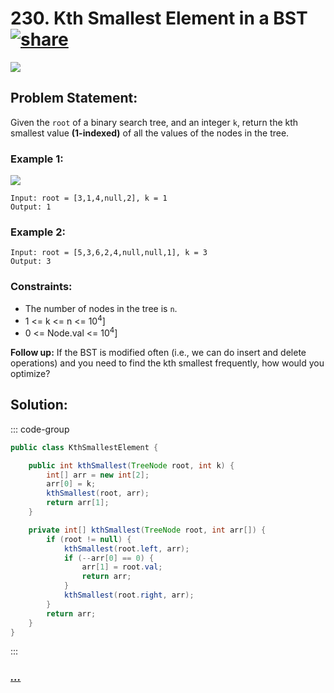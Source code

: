 # 230. Kth Smallest Element in a BST [![share]](https://leetcode.com/problems/kth-smallest-element-in-a-bst/)

![][medium]

## Problem Statement:

Given the `root` of a binary search tree, and an integer `k`, return the kth smallest value **(1-indexed)** of all the values of the nodes in the tree.

### Example 1:

![](https://assets.leetcode.com/uploads/2021/01/28/kthtree2.jpg)

```
Input: root = [3,1,4,null,2], k = 1
Output: 1
```

### Example 2:

```
Input: root = [5,3,6,2,4,null,null,1], k = 3
Output: 3
```

### Constraints:

- The number of nodes in the tree is `n`.
- 1 <= k <= n <= 10<sup>4</sup>]
- 0 <= Node.val <= 10<sup>4</sup>]

**Follow up:** If the BST is modified often (i.e., we can do insert and delete operations) and you need to find the kth smallest frequently, how would you optimize?

## Solution:

::: code-group

```java
public class KthSmallestElement {

    public int kthSmallest(TreeNode root, int k) {
        int[] arr = new int[2];
        arr[0] = k;
        kthSmallest(root, arr);
        return arr[1];
    }

    private int[] kthSmallest(TreeNode root, int arr[]) {
        if (root != null) {
            kthSmallest(root.left, arr);
            if (--arr[0] == 0) {
                arr[1] = root.val;
                return arr;
            }
            kthSmallest(root.right, arr);
        }
        return arr;
    }
}
```

:::

### [_..._](#)

```

```

<!----------------------------------{ link }--------------------------------->

[share]: https://img.icons8.com/external-anggara-blue-anggara-putra/20/000000/external-share-user-interface-basic-anggara-blue-anggara-putra-2.png
[medium]: https://img.shields.io/badge/Difficulty-Medium-yellow.svg
